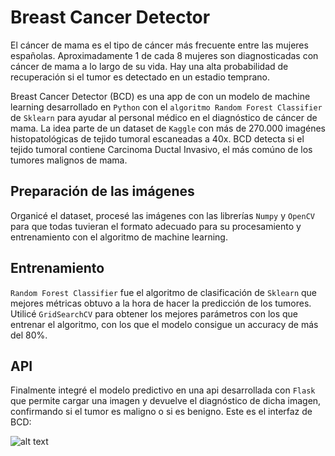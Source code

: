 # Breast Cancer Detector

El cáncer de mama es el tipo de cáncer más frecuente entre las mujeres españolas. Aproximadamente 1 de cada 8 mujeres son diagnosticadas con cáncer de mama a lo largo de su vida. Hay una alta probabilidad de recuperación si el tumor es detectado en un estadio temprano.

Breast Cancer Detector (BCD) es una app de con un modelo de machine learning desarrollado en `Python` con el `algoritmo Random Forest Classifier` de `Sklearn` para ayudar al personal médico en el diagnóstico de cáncer de mama. La idea parte de un dataset de `Kaggle` con más de 270.000 imagénes histopatológicas de tejido tumoral escaneadas a 40x. BCD detecta si el tejido tumoral contiene Carcinoma Ductal Invasivo, el más comúno de los tumores malignos de mama.

## Preparación de las imágenes

Organicé el dataset, procesé las imágenes con las librerías `Numpy` y `OpenCV` para que todas tuvieran el formato adecuado para su procesamiento y entrenamiento con el algoritmo de machine learning.

## Entrenamiento 

`Random Forest Classifier` fue el algoritmo de clasificación de `Sklearn` que mejores métricas obtuvo a la hora de hacer la predicción de los tumores. Utilicé `GridSearchCV` para obtener los mejores parámetros con los que entrenar el algoritmo, con los que el modelo consigue un accuracy de más del 80%.

## API
Finalmente integré el modelo predictivo en una api desarrollada con `Flask` 
que permite cargar una imagen y devuelve el diagnóstico de dicha imagen, confirmando si el tumor es maligno o si es benigno. Este es el interfaz de BCD: 

![alt text](https://github.com/cprietosegura/Breast-Cancer-Detector-Model/blob/master/notebooks/api_bcd.jpg)




